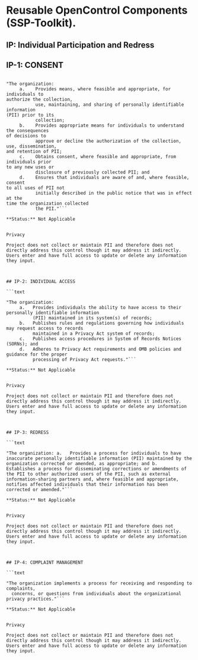 # Reusable OpenControl Components (SSP-Toolkit).
## IP: Individual Participation and Redress
## IP-1: CONSENT
```text
"The organization:
     a.    Provides means, where feasible and appropriate, for individuals to
authorize the collection,
           use, maintaining, and sharing of personally identifiable information
(PII) prior to its
           collection;
     b.    Provides appropriate means for individuals to understand the consequences
of decisions to
           approve or decline the authorization of the collection, use, dissemination,
and retention of PII;
     c.    Obtains consent, where feasible and appropriate, from individuals prior
to any new uses or
           disclosure of previously collected PII; and
     d.    Ensures that individuals are aware of and, where feasible, consent
to all uses of PII not
           initially described in the public notice that was in effect at the
time the organization collected
           the PII."```
**Status:** Not Applicable

Privacy
Project does not collect or maintain PII and therefore does not directly address this control though it may address it indirectly. Users enter and have full access to update or delete any information they input.


## IP-2: INDIVIDUAL ACCESS
```text
"The organization:
     a.   Provides individuals the ability to have access to their personally identifiable information
          (PII) maintained in its system(s) of records;
     b.   Publishes rules and regulations governing how individuals may request access to records
          maintained in a Privacy Act system of records;
     c.   Publishes access procedures in System of Records Notices (SORNs); and
     d.   Adheres to Privacy Act requirements and OMB policies and guidance for the proper
          processing of Privacy Act requests."```
**Status:** Not Applicable

Privacy
Project does not collect or maintain PII and therefore does not directly address this control though it may address it indirectly. Users enter and have full access to update or delete any information they input.


## IP-3: REDRESS
```text
"The organization: a.   Provides a process for individuals to have inaccurate personally identifiable information (PII) maintained by the organization corrected or amended, as appropriate; and b.   Establishes a process for disseminating corrections or amendments of the PII to other authorized users of the PII, such as external information-sharing partners and, where feasible and appropriate, notifies affected individuals that their information has been corrected or amended."```
**Status:** Not Applicable

Privacy
Project does not collect or maintain PII and therefore does not directly address this control though it may address it indirectly. Users enter and have full access to update or delete any information they input.


## IP-4: COMPLAINT MANAGEMENT
```text
"The organization implements a process for receiving and responding to complaints,
  concerns, or questions from individuals about the organizational privacy practices."```
**Status:** Not Applicable

Privacy
Project does not collect or maintain PII and therefore does not directly address this control though it may address it indirectly. Users enter and have full access to update or delete any information they input.
